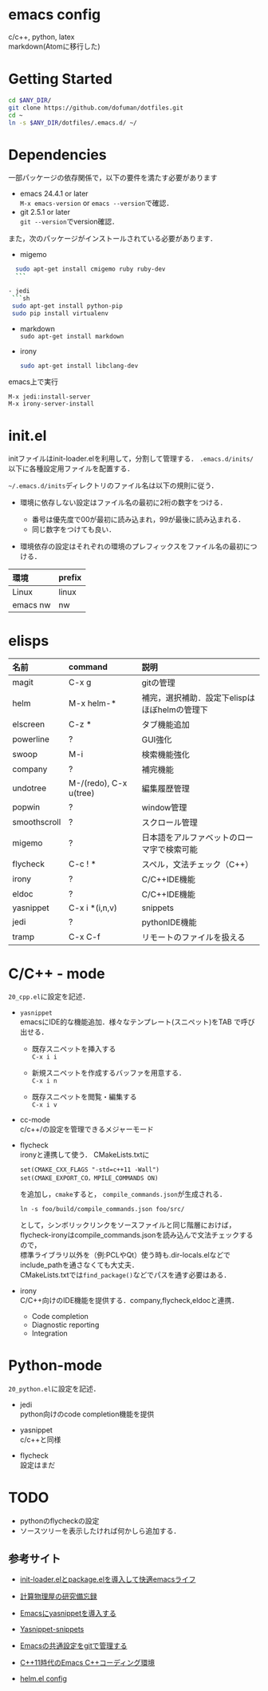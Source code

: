emacs config
===

c/c++, python, latex  
  markdown(Atomに移行した)

Getting Started
===

```sh
cd $ANY_DIR/
git clone https://github.com/dofuman/dotfiles.git
cd ~
ln -s $ANY_DIR/dotfiles/.emacs.d/ ~/
```

Dependencies
===
一部パッケージの依存関係で，以下の要件を満たす必要があります
 - emacs 24.4.1 or later  
  `M-x emacs-version` or `emacs --version`で確認．  
 - git 2.5.1 or later  
  `git --version`でversion確認．  

また，次のパッケージがインストールされている必要があります．  

 - migemo  

  ```sh
	sudo apt-get install cmigemo ruby ruby-dev
	```

 - jedi    
   ```sh
   sudo apt-get install python-pip  
   sudo pip install virtualenv  
   ```
 - markdown  
   `sudo apt-get install markdown`  

 - irony	   
   ```sh
   sudo apt-get install libclang-dev
   ```

emacs上で実行  

```
M-x jedi:install-server
M-x irony-server-install
```

init.el
===
initファイルはinit-loader.elを利用して，分割して管理する．
`.emacs.d/inits/`以下に各種設定用ファイルを配置する．

`~/.emacs.d/inits`ディレクトリのファイル名は以下の規則に従う．

- 環境に依存しない設定はファイル名の最初に2桁の数字をつける．

	- 番号は優先度で00が最初に読み込まれ，99が最後に読み込まれる．
	- 同じ数字をつけても良い．

- 環境依存の設定はそれぞれの環境のプレフィックスをファイル名の最初につける．

|環境|prefix|  
|:--|:--|  
|Linux|linux|  
|emacs nw|nw|

elisps
===

|名前|command|説明|  
|:--|:--|:--|  
|magit|C-x g|gitの管理|  
|helm|M-x helm-*|補完，選択補助．設定下elispはほぼhelmの管理下|  
|elscreen|C-z *|タブ機能追加|  
|powerline|?|GUI強化|  
|swoop|M-i|検索機能強化|  
|company|?|補完機能|  
|undotree|M-/(redo), C-x u(tree)|編集履歴管理|  
|popwin|?|window管理|
|smoothscroll|?|スクロール管理|
|migemo|?|日本語をアルファベットのローマ字で検索可能|
|flycheck|C-c ! *|スペル，文法チェック（C++）|
|irony|?|C/C++IDE機能|
|eldoc|?|C/C++IDE機能|
|yasnippet|C-x i *(i,n,v)|snippets|
|jedi|?|pythonIDE機能|
|tramp|C-x C-f|リモートのファイルを扱える|

C/C++ - mode
===
`20_cpp.el`に設定を記述．
- `yasnippet`  
emacsにIDE的な機能追加．様々なテンプレート(スニペット)をTAB で呼び出せる．
	- 既存スニペットを挿入する  
	  `C-x i i`  

	- 新規スニペットを作成するバッファを用意する．  
	  `C-x i n`  

	- 既存スニペットを閲覧・編集する  
	  `C-x i v`  

- cc-mode    
  c/c++/の設定を管理できるメジャーモード

- flycheck  
  ironyと連携して使う．
  CMakeLists.txtに
  ```
  set(CMAKE_CXX_FLAGS "-std=c++11 -Wall")
  set(CMAKE_EXPORT_CO，MPILE_COMMANDS ON)
  ```
  を追加し，`cmake`すると， `compile_commands.json`が生成される．
  ```shまだ
  ln -s foo/build/compile_commands.json foo/src/
  ```
  として，シンボリックリンクをソースファイルと同じ階層におけば，  
  flycheck-ironyはcompile_commands.jsonを読み込んで文法チェックするので，  
  標準ライブラリ以外を（例:PCLやQt）使う時も.dir-locals.elなどでinclude_pathを通さなくても大丈夫．  
  CMakeLists.txtでは`find_package()`などでパスを通す必要はある．

- irony  
  C/C++向けのIDE機能を提供する．company,flycheck,eldocと連携．
  - Code completion
  - Diagnostic reporting
  - Integration

Python-mode
===
`20_python.el`に設定を記述．

- jedi  
  python向けのcode completion機能を提供  

- yasnippet  
  c/c++と同様

- flycheck  
  設定はまだ

TODO
===

- pythonのflycheckの設定
- ソースツリーを表示したければ何かしら追加する．

## 参考サイト

- [init-loader.elとpackage.elを導入して快適emacsライフ](http://qiita.com/catatsuy/items/5f1cd86e2522fd3384a0)

- [計算物理屋の研究備忘録 ](http://keisanbutsuriya.hateblo.jp/entry/2015/02/17/131824)

- [Emacsにyasnippetを導入する](http://vdeep.net/emacs-yasnippet)

- [Yasnippet-snippets](https://github.com/AndreaCrotti/yasnippet-snippets)

- [Emacsの共通設定をgitで管理する](http://keisanbutsuriya.hateblo.jp/entry/2015/02/17/131824)

- [C++11時代のEmacs C++コーディング環境](http://qiita.com/alpha22jp/items/90f7f2ad4f8b1fa089f4)

- [helm.el config](http://d.hatena.ne.jp/a_bicky/20151123/1448285411)
